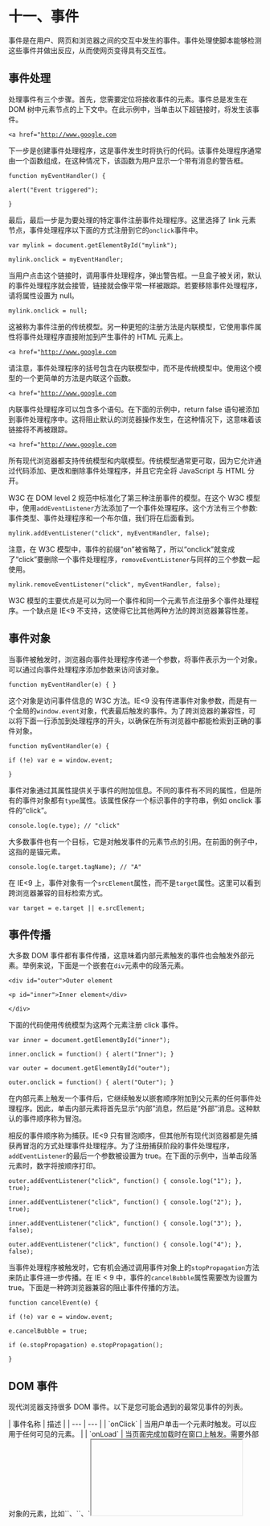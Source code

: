 # 十一、事件

事件是在用户、网页和浏览器之间的交互中发生的事件。事件处理使脚本能够检测这些事件并做出反应，从而使网页变得具有交互性。

## 事件处理

处理事件有三个步骤。首先，您需要定位将接收事件的元素。事件总是发生在 DOM 树中元素节点的上下文中。在此示例中，当单击以下超链接时，将发生该事件。

`<a href="`[`http://www.google.com`](http://www.google.com/)

下一步是创建事件处理程序，这是事件发生时将执行的代码。该事件处理程序通常由一个函数组成，在这种情况下，该函数为用户显示一个带有消息的警告框。

`function myEventHandler() {`

`alert("Event triggered");`

`}`

最后，最后一步是为要处理的特定事件注册事件处理程序。这里选择了 link 元素节点，事件处理程序以下面的方式注册到它的`onclick`事件中。

`var mylink = document.getElementById("mylink");`

`mylink.onclick = myEventHandler;`

当用户点击这个链接时，调用事件处理程序，弹出警告框。一旦盒子被关闭，默认的事件处理程序就会接管，链接就会像平常一样被跟踪。若要移除事件处理程序，请将属性设置为 null。

`mylink.onclick = null;`

这被称为事件注册的传统模型。另一种更短的注册方法是内联模型，它使用事件属性将事件处理程序直接附加到产生事件的 HTML 元素上。

`<a href="`[`http://www.google.com`](http://www.google.com/)

请注意，事件处理程序的括号包含在内联模型中，而不是传统模型中。使用这个模型的一个更简单的方法是内联这个函数。

`<a href="`[`http://www.google.com`](http://www.google.com/)

内联事件处理程序可以包含多个语句。在下面的示例中，return false 语句被添加到事件处理程序中。这将阻止默认的浏览器操作发生，在这种情况下，这意味着该链接将不再被跟踪。

`<a href="`[`http://www.google.com`](http://www.google.com/)

所有现代浏览器都支持传统模型和内联模型。传统模型通常更可取，因为它允许通过代码添加、更改和删除事件处理程序，并且它完全将 JavaScript 与 HTML 分开。

W3C 在 DOM level 2 规范中标准化了第三种注册事件的模型。在这个 W3C 模型中，使用`addEventListener`方法添加了一个事件处理程序。这个方法有三个参数:事件类型、事件处理程序和一个布尔值，我们将在后面看到。

`mylink.addEventListener("click", myEventHandler, false);`

注意，在 W3C 模型中，事件的前缀“on”被省略了，所以“onclick”就变成了“click”要删除一个事件处理程序，`removeEventListener`与同样的三个参数一起使用。

`mylink.removeEventListener("click", myEventHandler, false);`

W3C 模型的主要优点是可以为同一个事件和同一个元素节点注册多个事件处理程序。一个缺点是 IE<9 不支持，这使得它比其他两种方法的跨浏览器兼容性差。

## 事件对象

当事件被触发时，浏览器向事件处理程序传递一个参数，将事件表示为一个对象。可以通过向事件处理程序添加参数来访问该对象。

`function myEventHandler(e) { }`

这个对象是访问事件信息的 W3C 方法。IE<9 没有传递事件对象参数，而是有一个全局的`window.event`对象，代表最后触发的事件。为了跨浏览器的兼容性，可以将下面一行添加到处理程序的开头，以确保在所有浏览器中都能检索到正确的事件对象。

`function myEventHandler(e) {`

`if (!e) var e = window.event;`

`}`

事件对象通过其属性提供关于事件的附加信息。不同的事件有不同的属性，但是所有的事件对象都有`type`属性。该属性保存一个标识事件的字符串，例如 onclick 事件的“click”。

`console.log(e.type); // "click"`

大多数事件也有一个目标，它是对触发事件的元素节点的引用。在前面的例子中，这指的是锚元素。

`console.log(e.target.tagName); // "A"`

在 IE<9 上，事件对象有一个`srcElement`属性，而不是`target`属性。这里可以看到跨浏览器兼容的目标检索方式。

`var target = e.target || e.srcElement;`

## 事件传播

大多数 DOM 事件都有事件传播，这意味着内部元素触发的事件也会触发外部元素。举例来说，下面是一个嵌套在`div`元素中的段落元素。

`<div id="outer">Outer element`

`<p id="inner">Inner element</div>`

`</div>`

下面的代码使用传统模型为这两个元素注册 click 事件。

`var inner = document.getElementById("inner");`

`inner.onclick = function() { alert("Inner"); }`

`var outer = document.getElementById("outer");`

`outer.onclick = function() { alert("Outer"); }`

在内部元素上触发一个事件后，它继续触发以嵌套顺序附加到父元素的任何事件处理程序。因此，单击内部元素将首先显示“内部”消息，然后是“外部”消息。这种默认的事件顺序称为冒泡。

相反的事件顺序称为捕获。IE<9 只有冒泡顺序，但其他所有现代浏览器都是先捕获再冒泡的方式处理事件处理程序。为了注册捕获阶段的事件处理程序，`addEventListener`的最后一个参数被设置为 true。在下面的示例中，当单击段落元素时，数字将按顺序打印。

`outer.addEventListener("click", function() { console.log("1"); }, true);`

`inner.addEventListener("click", function() { console.log("2"); }, true);`

`inner.addEventListener("click", function() { console.log("3"); }, false);`

`outer.addEventListener("click", function() { console.log("4"); }, false);`

当事件处理程序被触发时，它有机会通过调用事件对象上的`stopPropagation`方法来防止事件进一步传播。在 IE < 9 中，事件的`cancelBubble`属性需要改为设置为 true。下面是一种跨浏览器兼容的阻止事件传播的方法。

`function cancelEvent(e) {`

`if (!e) var e = window.event;`

`e.cancelBubble = true;`

`if (e.stopPropagation) e.stopPropagation();`

`}`

## DOM 事件

现代浏览器支持很多 DOM 事件。以下是您可能会遇到的最常见事件的列表。

<colgroup><col> <col></colgroup> 
| 事件名称 | 描述 |
| --- | --- |
| `onClick` | 当用户单击一个元素时触发。可以应用于任何可见的元素。 |
| `onLoad` | 当页面完成加载时在窗口上触发。需要外部对象的元素，比如`<img>`、`<link>`、`<iframe>`，也有这个事件。 |
| `onMouseOver` | 当用户将鼠标指针移动到元素上时触发。 |
| `onMouseOut` | 当用户将鼠标指针移出元素时触发。 |
| `onSubmit` | 提交表单时在`<form>`元素上触发。 |
| `onFocus` | 当元素获得输入焦点时触发。最常用于表单元素。 |
| `onBlur` | 当失去输入焦点时触发。最常用于表单元素。 |

`onload`事件对于需要加载整个文档的初始化操作很有用。请记住，当脚本块出现在文档中时，它们会立即运行。因此，他们无法直接更改文档中稍后出现的元素，如下例所示。

`<script>document.getElementById("para").style.color = "red";</script>`

`<p id="para">My paragraph</p>`

`onload`事件通过将初始化代码移动到注册到该事件的事件处理程序中，提供了解决这个问题的方法。有了这些代码，一旦文档被加载，段落文本就会被染成红色。

`function colorText() {`

`document.getElementById("para").style.color = "red";`

`}`

`window.addEventListener("load", colorText, false);`

注意，`onload`事件是为 window 对象注册的，它代表浏览器窗口。这是文档对象以及所有全局代码和变量所属的 DOM 层次结构中的最顶层对象。

再举一个例子，`onMouseOver`和`onMouseOut`事件通常用于创建图像翻转效果。下面的示例代码通过在用户将鼠标指针移到图像上时切换显示的图像来说明这一点。

`<img src="pic1.png" id="rollover"`

`onmouseover = "document.getElementById('rollover').src='pic2.png'"`

`onmouseout = "document.getElementById('rollover').src='pic1.png'">`